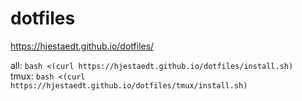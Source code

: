 # dotfiles

https://hjestaedt.github.io/dotfiles/

all: `bash <(curl https://hjestaedt.github.io/dotfiles/install.sh)`  
tmux: `bash <(curl https://hjestaedt.github.io/dotfiles/tmux/install.sh)`
